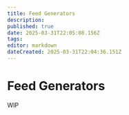 ```yaml
---
title: Feed Generators
description: 
published: true
date: 2025-03-31T22:05:08.156Z
tags: 
editor: markdown
dateCreated: 2025-03-31T22:04:36.151Z
---
```


# Feed Generators
WIP